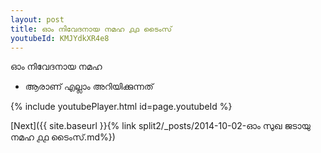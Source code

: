 ```yaml
---
layout: post
title: ഓം നിവേദനായ നമഹ ൧൧ ടൈംസ്
youtubeId: KMJYdkXR4e8
---
```

 
 
 ഓം നിവേദനായ നമഹ 
 
 -  ആരാണ് എല്ലാം അറിയിക്കുന്നത് 
 
  
 
  
 
 
 
 
 
 


{% include youtubePlayer.html id=page.youtubeId %}
 
[Next]({{ site.baseurl }}{% link  split2/_posts/2014-10-02-ഓം സുഖ ജടായു നമഹ ൧൧ ടൈംസ്.md%})
 
